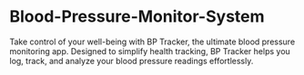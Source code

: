 # Blood-Pressure-Monitor-System
Take control of your well-being with BP Tracker, the ultimate blood pressure monitoring app. Designed to simplify health tracking, BP Tracker helps you log, track, and analyze your blood pressure readings effortlessly.
